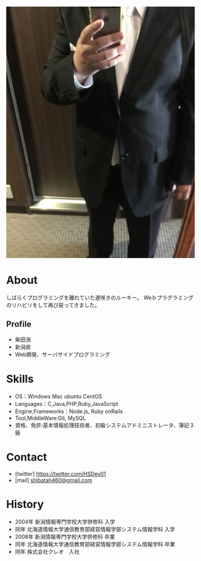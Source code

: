 ![プロフィール写真](IMG_0239.jpeg)

# About
しばらくプログラミングを離れていた遅咲きのルーキー。
Weｂプラグラミングのリハビリをして再び戻ってきました。

## Profile
- 柴田浩
- 新潟県
- Web開発、サーバサイドプログラミング

# Skills
- OS：Windows Mac ubuntu CentOS
- Languages：C,Java,PHP,Ruby,JavaScript
- Engine,Frameworks：Node.js, Ruby onRails
- Tool,MiddleWare:Git, MySQL
- 資格、免許:基本情報処理技術者、初級システムアドミニストレータ、簿記３級

# Contact
- [twitter] https://twitter.com/HSDev01
- [mail] shibatah460@gmail.com

# History
- 2004年 新潟情報専門学校大学併修科 入学
- 同年 北海道情報大学通信教育部経営情報学部システム情報学科 入学
- 2008年 新潟情報専門学校大学併修科 卒業
- 同年 北海道情報大学通信教育部経営情報学部システム情報学科 卒業　
- 同年 株式会社クレオ　入社

